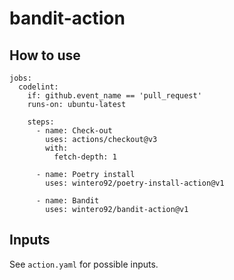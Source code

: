 # bandit-action

## How to use

```
jobs:
  codelint:
    if: github.event_name == 'pull_request'
    runs-on: ubuntu-latest

    steps:
      - name: Check-out
        uses: actions/checkout@v3
        with:
          fetch-depth: 1

      - name: Poetry install
        uses: wintero92/poetry-install-action@v1

      - name: Bandit
        uses: wintero92/bandit-action@v1
```

## Inputs

See `action.yaml` for possible inputs.
